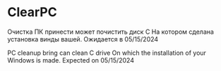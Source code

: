 # ClearPC
Очистка ПК принести может почистить диск С
На котором сделана установка винды вашей.
Ожидается в 05/15/2024

PC cleanup bring can clean C drive
On which the installation of your Windows is made.
Expected on 05/15/2024

